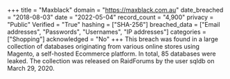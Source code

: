 +++
title = "Maxblack"
domain = "https://maxblack.com.au"
date_breached = "2018-08-03"
date = "2022-05-04"
record_count = "4,900"
privacy = "Public"
Verified = "True"
hashing = ["SHA-256"]
breached_data = ["Email addresses", "Passwords", "Usernames", "IP addresses"]
categories = ["Shopping"]
acknowledged = "No"
+++
This breach was found in a large collection of databases originating from various online stores using Magento, a self-hosted Ecommerce platform. In total, 85 databases were leaked. The collection was released on RaidForums by the user sqldb on March 29, 2020.
